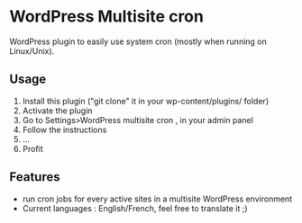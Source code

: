WordPress Multisite cron
=====================

WordPress plugin to easily use system cron (mostly when running on Linux/Unix).

Usage
-----

1. Install this plugin ("git clone" it in your wp-content/plugins/ folder)
2. Activate the plugin
3. Go to Settings>WordPress multisite cron , in your admin panel
4. Follow the instructions
5. ...
6. Profit

Features
--------

* run cron jobs for every active sites in a multisite WordPress environment
* Current languages : English/French, feel free to translate it ;)